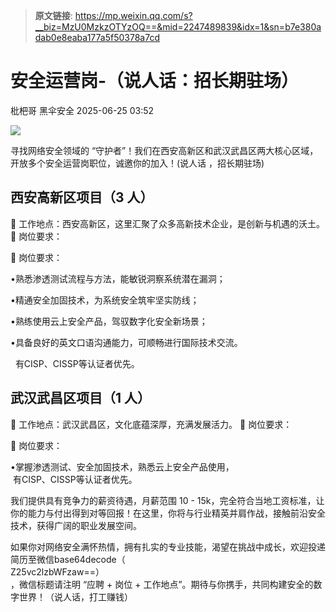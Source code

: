 > **原文链接**: https://mp.weixin.qq.com/s?__biz=MzU0MzkzOTYzOQ==&mid=2247489839&idx=1&sn=b7e380adab0e8eaba177a5f50378a7cd

#  安全运营岗-（说人话：招长期驻场）  
枇杷哥  黑伞安全   2025-06-25 03:52  
  
![](https://mmbiz.qpic.cn/mmbiz_png/ZS0VQrDMfGrKlR5QNPmMqvX3xSDRWEX9nFGFpR4VAVgHnAibJAFJoGxiaWNyIRcDOyZmVjAqqe806qtsJaPBbUcg/640?wx_fmt=png&from=appmsg "")  
  
寻找网络安全领域的 “守护者”！我们在西安高新区和武汉武昌区两大核心区域，开放多个安全运营岗职位，诚邀你的加入！(说人话 ，招长期驻场)  
## 西安高新区项目（3 人）  
  
📍 工作地点：西安高新区，这里汇聚了众多高新技术企业，是创新与机遇的沃土。 🎯 岗位要求：  
  
🎯 岗位要求：  
  
•熟悉渗透测试流程与方法，能敏锐洞察系统潜在漏洞；  
  
•精通安全加固技术，为系统安全筑牢坚实防线；  
  
•熟练使用云上安全产品，驾驭数字化安全新场景；  
  
•具备良好的英文口语沟通能力，可顺畅进行国际技术交流。  
  
  有CISP、CISSP等认证者优先。  
  
## 武汉武昌区项目（1 人）  
  
📍 工作地点：武汉武昌区，文化底蕴深厚，充满发展活力。 🎯 岗位要求：  
  
🎯 岗位要求：  
  
•掌握渗透测试、安全加固技术，熟悉云上安全产品使用，  
 有CISP、CISSP等认证者优先。  
  
我们提供具有竞争力的薪资待遇，月薪范围 10 - 15k，完全符合当地工资标准，让你的能力与付出得到对等回报！在这里，你将与行业精英并肩作战，接触前沿安全技术，获得广阔的职业发展空间。  
  
如果你对网络安全满怀热情，拥有扎实的专业技能，渴望在挑战中成长，欢迎投递简历至微信base64decode（  
Z25vc2lzbWFzaw==）  
，微信标题请注明 “应聘 + 岗位 + 工作地点”。期待与你携手，共同构建安全的数字世界！（说人话，打工赚钱）  
  
